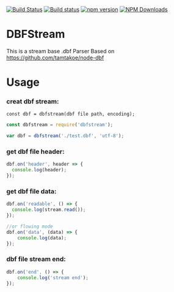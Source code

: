 [![Build Status](https://travis-ci.org/MichaelQQ/dbfstream.svg)](https://travis-ci.org/MichaelQQ/dbfstream) [![Build status](https://ci.appveyor.com/api/projects/status/pxu5c6xyhinjc6d3?svg=true)](https://ci.appveyor.com/project/MichaelQQ/dbfstream)
[![npm version](https://badge.fury.io/js/dbfstream.svg)](https://badge.fury.io/js/dbfstream)
[![NPM Downloads](https://img.shields.io/npm/dt/dbfstream.svg)](https://www.npmjs.com/package/dbfstream)

DBFStream
===
This is a stream base .dbf Parser
Based on https://github.com/tamtakoe/node-dbf

# Usage

### creat dbf stream:

`const dbf = dbfstream(dbf file path, encoding);`

```js
const dbfstream = require('dbfstream');

var dbf = dbfstream('./test.dbf', 'utf-8');
```

### get dbf file header:

```js
dbf.on('header', header => {
  console.log(header);
});
```

### get dbf file data:

```js
dbf.on('readable', () => {
  console.log(stream.read());
});

//or flowing mode
dbf.on('data', (data) => {
    console.log(data);
});
```

### dbf file stream end:

```js
dbf.on('end', () => {
    console.log('stream end');
});
```
